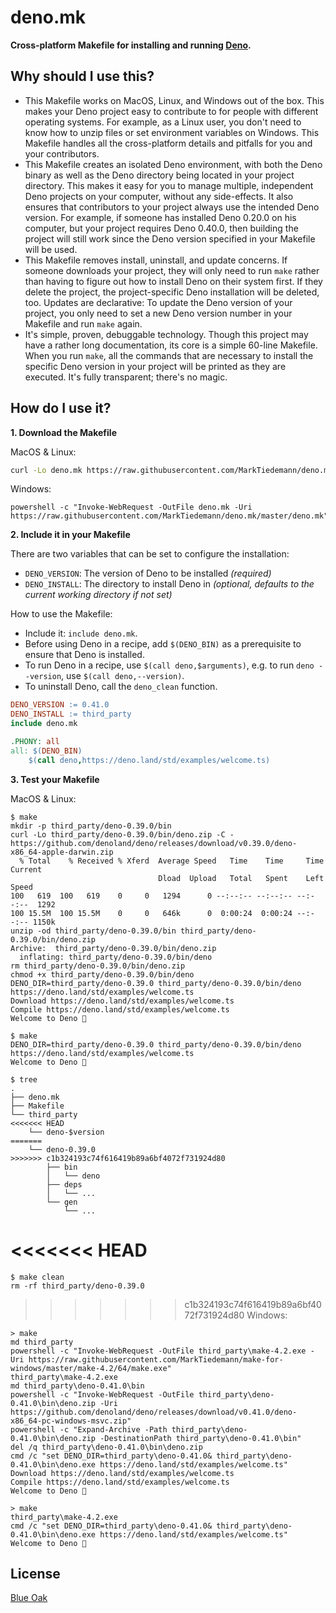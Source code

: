 # deno.mk

**Cross-platform Makefile for installing and running [Deno](https://deno.land/).**

## Why should I use this?

- This Makefile works on MacOS, Linux, and Windows out of the box. This makes your Deno project easy to contribute to for people with different operating systems. For example, as a Linux user, you don't need to know how to unzip files or set environment variables on Windows. This Makefile handles all the cross-platform details and pitfalls for you and your contributors.
- This Makefile creates an isolated Deno environment, with both the Deno binary as well as the Deno directory being located in your project directory. This makes it easy for you to manage multiple, independent Deno projects on your computer, without any side-effects. It also ensures that contributors to your project always use the intended Deno version. For example, if someone has installed Deno 0.20.0 on his computer, but your project requires Deno 0.40.0, then building the project will still work since the Deno version specified in your Makefile will be used.
- This Makefile removes install, uninstall, and update concerns. If someone downloads your project, they will only need to run `make` rather than having to figure out how to install Deno on their system first. If they delete the project, the project-specific Deno installation will be deleted, too. Updates are declarative: To update the Deno version of your project, you only need to set a new Deno version number in your Makefile and run `make` again.
- It's simple, proven, debuggable technology. Though this project may have a rather long documentation, its core is a simple 60-line Makefile. When you run `make`, all the commands that are necessary to install the specific Deno version in your project will be printed as they are executed. It's fully transparent; there's no magic.

## How do I use it?

**1. Download the Makefile**

MacOS & Linux:

```sh
curl -Lo deno.mk https://raw.githubusercontent.com/MarkTiedemann/deno.mk/master/deno.mk
```

Windows:

```batch
powershell -c "Invoke-WebRequest -OutFile deno.mk -Uri https://raw.githubusercontent.com/MarkTiedemann/deno.mk/master/deno.mk"
```

**2. Include it in your Makefile**

There are two variables that can be set to configure the installation:
  - `DENO_VERSION`: The version of Deno to be installed _(required)_
  - `DENO_INSTALL`: The directory to install Deno in _(optional, defaults to the current working directory if not set)_

How to use the Makefile:
  - Include it: `include deno.mk`.
  - Before using Deno in a recipe, add `$(DENO_BIN)` as a prerequisite to ensure that Deno is installed.
  - To run Deno in a recipe, use `$(call deno,$arguments)`, e.g. to run `deno --version`, use `$(call deno,--version)`.
  - To uninstall Deno, call the `deno_clean` function.

<!--begin-example-->
```Makefile
DENO_VERSION := 0.41.0
DENO_INSTALL := third_party
include deno.mk

.PHONY: all
all: $(DENO_BIN)
	$(call deno,https://deno.land/std/examples/welcome.ts)
```
<!--end-example-->

**3. Test your Makefile**

MacOS & Linux:

<!--begin-macos-linux-->
```
$ make
mkdir -p third_party/deno-0.39.0/bin
curl -Lo third_party/deno-0.39.0/bin/deno.zip -C - https://github.com/denoland/deno/releases/download/v0.39.0/deno-x86_64-apple-darwin.zip
  % Total    % Received % Xferd  Average Speed   Time    Time     Time  Current
                                 Dload  Upload   Total   Spent    Left  Speed
100   619  100   619    0     0   1294      0 --:--:-- --:--:-- --:--:--  1292
100 15.5M  100 15.5M    0     0   646k      0  0:00:24  0:00:24 --:--:-- 1150k
unzip -od third_party/deno-0.39.0/bin third_party/deno-0.39.0/bin/deno.zip
Archive:  third_party/deno-0.39.0/bin/deno.zip
  inflating: third_party/deno-0.39.0/bin/deno  
rm third_party/deno-0.39.0/bin/deno.zip
chmod +x third_party/deno-0.39.0/bin/deno
DENO_DIR=third_party/deno-0.39.0 third_party/deno-0.39.0/bin/deno https://deno.land/std/examples/welcome.ts
Download https://deno.land/std/examples/welcome.ts
Compile https://deno.land/std/examples/welcome.ts
Welcome to Deno 🦕
```

```
$ make
DENO_DIR=third_party/deno-0.39.0 third_party/deno-0.39.0/bin/deno https://deno.land/std/examples/welcome.ts
Welcome to Deno 🦕
```
<!--end-macos-linux-->

```
$ tree
.
├── deno.mk
├── Makefile
└── third_party
<<<<<<< HEAD
    └── deno-$version
=======
    └── deno-0.39.0
>>>>>>> c1b324193c74f616419b89a6bf4072f731924d80
        ├── bin
        │   └── deno
        ├── deps
        │   └── ...
        └── gen
            └── ...
```

<<<<<<< HEAD
=======
```
$ make clean
rm -rf third_party/deno-0.39.0
```

>>>>>>> c1b324193c74f616419b89a6bf4072f731924d80
Windows:

<!--begin-windows-->
```batch
> make
md third_party
powershell -c "Invoke-WebRequest -OutFile third_party\make-4.2.exe -Uri https://raw.githubusercontent.com/MarkTiedemann/make-for-windows/master/make-4.2/64/make.exe"
third_party\make-4.2.exe 
md third_party\deno-0.41.0\bin
powershell -c "Invoke-WebRequest -OutFile third_party\deno-0.41.0\bin\deno.zip -Uri https://github.com/denoland/deno/releases/download/v0.41.0/deno-x86_64-pc-windows-msvc.zip"
powershell -c "Expand-Archive -Path third_party\deno-0.41.0\bin\deno.zip -DestinationPath third_party\deno-0.41.0\bin"
del /q third_party\deno-0.41.0\bin\deno.zip
cmd /c "set DENO_DIR=third_party\deno-0.41.0& third_party\deno-0.41.0\bin\deno.exe https://deno.land/std/examples/welcome.ts"
Download https://deno.land/std/examples/welcome.ts
Compile https://deno.land/std/examples/welcome.ts
Welcome to Deno 🦕
```

```batch
> make
third_party\make-4.2.exe 
cmd /c "set DENO_DIR=third_party\deno-0.41.0& third_party\deno-0.41.0\bin\deno.exe https://deno.land/std/examples/welcome.ts"
Welcome to Deno 🦕
```
<!--end-windows-->

## License

[Blue Oak](https://blueoakcouncil.org/license/1.0.0)